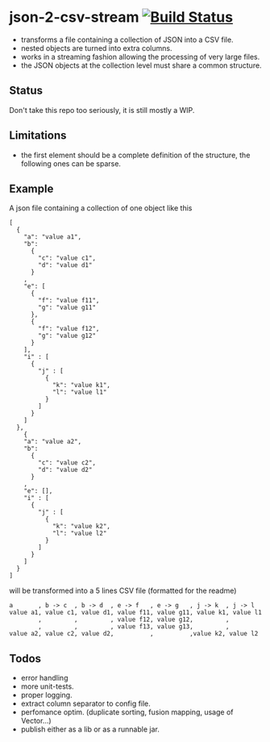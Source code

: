 json-2-csv-stream [![Build Status](https://travis-ci.org/agourlay/json-2-csv-stream.png?branch=master)](https://travis-ci.org/agourlay/json-2-csv-stream)
=========


- transforms a file containing a collection of JSON into a CSV file.
- nested objects are turned into extra columns.
- works in a streaming fashion allowing the processing of very large files.
- the JSON objects at the collection level must share a common structure. 

## Status

Don't take this repo too seriously, it is still mostly a WIP.

## Limitations

- the first element should be a complete definition of the structure, the following ones can be sparse.

## Example

A json file containing a collection of one object like this

```
[ 
  { 
    "a": "value a1",
    "b": 
      {
        "c": "value c1",
        "d": "value d1"
      }
    ,
    "e": [
      {
        "f": "value f11",
        "g": "value g11"
      },
      {
        "f": "value f12",
        "g": "value g12"
      }
    ],
    "i" : [
      {
        "j" : [ 
          {
            "k": "value k1",
            "l": "value l1"
          }
        ]
      }
    ]
  },
    { 
    "a": "value a2",
    "b": 
      {
        "c": "value c2",
        "d": "value d2"
      }
    ,
    "e": [],
    "i" : [
      {
        "j" : [ 
          {
            "k": "value k2",
            "l": "value l2"
          }
        ]
      }
    ]
  }
]
```

will be transformed into a 5 lines CSV file (formatted for the readme)

```
a       , b -> c  , b -> d  , e -> f   , e -> g   , j -> k  , j -> l
value a1, value c1, value d1, value f11, value g11, value k1, value l1
        ,         ,         , value f12, value g12,         ,
        ,         ,         , value f13, value g13,         ,
value a2, value c2, value d2,          ,          ,value k2, value l2

```

## Todos

- error handling
- more unit-tests.
- proper logging.
- extract column separator to config file.
- perfomance optim. (duplicate sorting, fusion mapping, usage of Vector...)
- publish either as a lib or as a runnable jar.
